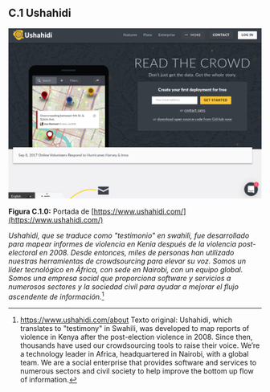 ## C.1 Ushahidi

![image alt text](image_0.png)

**Figura C.1.0:** Portada de [https://www.ushahidi.com/](https://www.ushahidi.com/) 

*Ushahidi, que se traduce como "testimonio" en swahili, fue desarrollado para mapear informes de violencia en Kenia después de la violencia post-electoral en 2008. Desde entonces, miles de personas han utilizado nuestras herramientas de crowdsourcing para elevar su voz. Somos un líder tecnológico en África, con sede en Nairobi, con un equipo global. Somos una empresa social que proporciona software y servicios a numerosos sectores y la sociedad civil para ayudar a mejorar el flujo ascendente de información.*[^1]

[^1]: https://www.ushahidi.com/about 
Texto original: Ushahidi, which translates to "testimony" in Swahili, was developed to map reports of violence in Kenya after the post-election violence in 2008. Since then, thousands have used our crowdsourcing tools to raise their voice. We’re a technology leader in Africa, headquartered in Nairobi, with a global team. We are a social enterprise that provides software and services to numerous sectors and civil society to help improve the bottom up flow of information.

